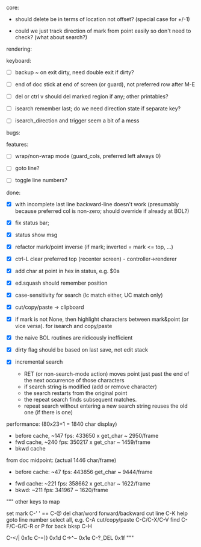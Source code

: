 core:

- should delete be in terms of location not offset? (special case for +/-1)

- could we just track direction of mark from point easily so don't need to check?  (what about search?)


rendering:


keyboard:

- [ ] backup ~ on exit dirty, need double exit if dirty?

- [ ] end of doc stick at end of screen (or guard), not preferred row after M-E

- [ ] del or ctrl v should del marked region if any; other printables?

- [ ] isearch remember last; do we need direction state if separate key?

- [ ] isearch_direction and trigger seem a bit of a mess


bugs:


features:

- [ ] wrap/non-wrap mode  (guard_cols, preferred left always 0)

- [ ] goto line?

- [ ] toggle line numbers?


done:

- [x] with incomplete last line backward-line doesn't work (presumably because preferred col is non-zero; should override if already at BOL?)

- [x] fix status bar; 

- [x] status show msg

- [x] refactor mark/point inverse (if mark; inverted = mark <= top, ...)

- [x] ctrl-L  clear preferred top (recenter screen) - controller->renderer

- [x] add char at point in hex in status, e.g. $0a

- [x] ed.squash should remember position

- [x] case-sensitivity for search (lc match either, UC match only)

- [x] cut/copy/paste -> clipboard

- [x] if mark is not None, then highlight characters between mark&point (or vice versa).  for isearch and copy/paste 

- [x] the naive BOL routines are ridicously inefficient

- [x] dirty flag should be based on last save, not edit stack

- [x] incremental search
    - RET (or non-search-mode action) moves point just past the end of the next occurrence of those characters
    - if search string is modified (add or remove character)
    - the search restarts from the original point
    - the repeat search finds subsequent matches.  
    - repeat search without entering a new search string reuses the old one (if there is one)



performance: (80x23+1 = 1840 char display)
- before cache, ~147 fps: 433650 x get_char ~ 2950/frame
- fwd cache, ~240 fps: 350217 x get_char ~ 1459/frame
- bkwd cache


from doc midpoint:  (actual 1446 char/frame)
- before cache: ~47 fps: 443856 get_char ~ 9444/frame
+ fwd cache: ~221 fps: 358662 x get_char ~ 1622/frame
+ bkwd: ~211 fps: 341967 ~ 1620/frame

"""
other keys to map

set mark C-' ' == C-@
del char/word forward/backward
cut line C-K
help
goto line number
select all, e.g. C-A
cut/copy/paste C-C/C-X/C-V
find C-F/C-G/C-R or P for back
bksp C-H

C-</|  0x1c
C-=]}  0x1d
C->^~  0x1e
C-?_DEL 0x1f
"""
